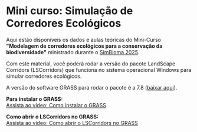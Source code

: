 # Mini curso: **Simulação de Corredores Ecológicos**

Aqui estão disponíveis os dados e aulas teóricas do Mini-Curso **"Modelagem de corredores ecológicos para a conservação da biodiversidade"** ministrado durante o [SimBioma 2025](https://instagram.com/simbioma_).

Com este material, você poderá rodar a versão do pacote LandScape Corridors (LSCorridors) que funciona no sistema operacional Windows para simular corredores ecológicos. 

A versão do software GRASS para rodar o pacote é a 7.8 ([baixar aqui](https://grass.osgeo.org/download/windows/)).

**Para instalar o GRASS:**  
[Assista ao vídeo: Como instalar o GRASS](https://drive.google.com/file/d/1Z89Lf0oQ_sdOPlJjlPdjwU64JlxZh5QJ/view?usp=drive_link)

**Como abrir o LSCorridors no GRASS:**  
[Assista ao vídeo: Como abrir o LSCorridors no GRASS](https://drive.google.com/file/d/1fyNmHI62Jpd5srp9Wb7ecGER7DrYh2Bv/view?usp=drive_link)
